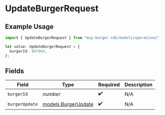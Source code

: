 # UpdateBurgerRequest

## Example Usage

```typescript
import { UpdateBurgerRequest } from "mcp-burger-sdk/models/operations";

let value: UpdateBurgerRequest = {
  burgerId: 887869,
};
```

## Fields

| Field                                               | Type                                                | Required                                            | Description                                         |
| --------------------------------------------------- | --------------------------------------------------- | --------------------------------------------------- | --------------------------------------------------- |
| `burgerId`                                          | *number*                                            | :heavy_check_mark:                                  | N/A                                                 |
| `burgerUpdate`                                      | [models.BurgerUpdate](../../models/burgerupdate.md) | :heavy_check_mark:                                  | N/A                                                 |
